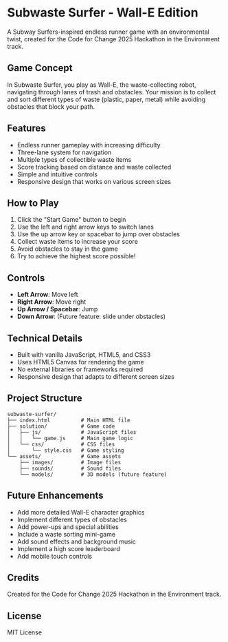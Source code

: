 # Subwaste Surfer - Wall-E Edition

A Subway Surfers-inspired endless runner game with an environmental twist, created for the Code for Change 2025 Hackathon in the Environment track.

## Game Concept

In Subwaste Surfer, you play as Wall-E, the waste-collecting robot, navigating through lanes of trash and obstacles. Your mission is to collect and sort different types of waste (plastic, paper, metal) while avoiding obstacles that block your path.

## Features

- Endless runner gameplay with increasing difficulty
- Three-lane system for navigation
- Multiple types of collectible waste items
- Score tracking based on distance and waste collected
- Simple and intuitive controls
- Responsive design that works on various screen sizes

## How to Play

1. Click the "Start Game" button to begin
2. Use the left and right arrow keys to switch lanes
3. Use the up arrow key or spacebar to jump over obstacles
4. Collect waste items to increase your score
5. Avoid obstacles to stay in the game
6. Try to achieve the highest score possible!

## Controls

- **Left Arrow**: Move left
- **Right Arrow**: Move right
- **Up Arrow / Spacebar**: Jump
- **Down Arrow**: (Future feature: slide under obstacles)

## Technical Details

- Built with vanilla JavaScript, HTML5, and CSS3
- Uses HTML5 Canvas for rendering the game
- No external libraries or frameworks required
- Responsive design that adapts to different screen sizes

## Project Structure

```
subwaste-surfer/
├── index.html          # Main HTML file
├── solution/           # Game code
│   ├── js/             # JavaScript files
│   │   └── game.js     # Main game logic
│   └── css/            # CSS files
│       └── style.css   # Game styling
└── assets/             # Game assets
    ├── images/         # Image files
    ├── sounds/         # Sound files
    └── models/         # 3D models (future feature)
```

## Future Enhancements

- Add more detailed Wall-E character graphics
- Implement different types of obstacles
- Add power-ups and special abilities
- Include a waste sorting mini-game
- Add sound effects and background music
- Implement a high score leaderboard
- Add mobile touch controls

## Credits

Created for the Code for Change 2025 Hackathon in the Environment track.

## License

MIT License 